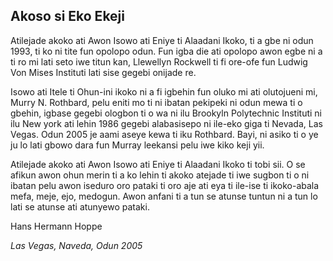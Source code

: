 ## Akoso si Eko Ekeji

Atilejade akoko ati Awon Isowo ati Eniye ti Alaadani Ikoko, ti a gbe ni odun 1993, ti ko ni tite fun opolopo odun. Fun igba die ati opolopo awon egbe ni a ti ro mi lati seto iwe titun kan, Llewellyn Rockwell ti fi ore-ofe fun Ludwig Von Mises Instituti lati sise gegebi onijade re.

Isowo ati Itele ti Ohun-ini ikoko ni a fi igbehin fun oluko mi ati olutojueni mi, Murry N. Rothbard, pelu eniti mo ti ni ibatan pekipeki ni odun mewa ti o gbehin, igbase gegebi ologbon ti o wa ni ilu Brookyln Polytechnic Instituti ni ilu New york ati lehin 1986 gegebi alabasisepo ni ile-eko giga ti Nevada, Las Vegas. Odun 2005 je aami aseye kewa ti iku Rothbard. Bayi, ni asiko ti o ye ju lo lati gbowo dara fun Murray leekansi pelu iwe kiko keji yii.

Atilejade akoko ati Awon Isowo ati Eniye ti Alaadani Ikoko ti tobi sii. O se afikun awon ohun merin ti a ko lehin ti akoko atejade ti iwe sugbon ti o ni ibatan pelu awon iseduro oro pataki ti oro aje ati eya ti ile-ise ti ikoko-abala mefa, meje, ejo, medogun. Awon anfani ti a tun se atunse tuntun ni a tun lo lati se atunse ati atunyewo pataki.

Hans Hermann Hoppe

*Las Vegas, Naveda, Odun 2005*